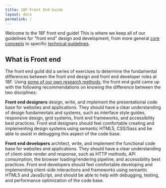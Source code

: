 ```yaml
---
title: 18F Front End Guide
layout: docs
permalink: /
---
```

Welcome to the 18F front end guide! This is where we keep all of our
guidelines for "front end" design and development, from more general
[core concepts](#concepts) to specific [technical
guidelines](#technical).

## What is Front end

The front end guild did a series of exercises to determine the
fundamental differences between the front end design and front end
developer roles at 18F. Using [some of our own research
methods](https://methods.18f.gov), the front end guild came up with
the following recommendations on knowing the difference between the
two disciplines:

**Front end designers** design, write, and implement the
presentational code base for websites and applications. They should
have a clear understanding of design fundamentals and systems, such
as interface style guides, responsive design, grid systems, front end
frameworks, and accessibility best practices. Front end designers
should feel comfortable creating and implementing design systems
using semantic HTML5, CSS/Sass and be able to assist in debugging
this aspect of the code base.

**Front end developers** architect, write, and implement the
functional code base for websites and applications. They should have
a clear understanding of client-side render and response, such as
HTTP methods, API consumption, the browser loading/rendering
pipeline, and accessibility best practices. Front end developers
should feel comfortable developing and implementing client-side
interactions and frameworks using semantic HTML5 and JavaScript, and
should be able to help with debugging, testing, and performance
optimization of the code base.
